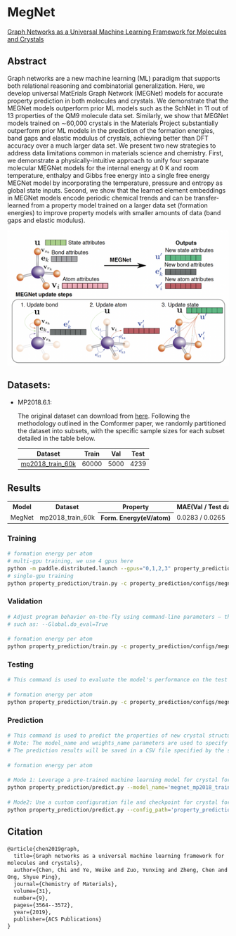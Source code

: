 # MegNet

[Graph Networks as a Universal Machine Learning Framework for Molecules and Crystals](https://arxiv.org/abs/1812.05055)

## Abstract

Graph networks are a new machine learning (ML) paradigm that supports both relational reasoning and combinatorial generalization. Here, we develop universal MatErials Graph Network (MEGNet) models for accurate property prediction in both molecules and crystals. We demonstrate that the MEGNet models outperform prior ML models such as the SchNet in 11 out of 13 properties of the QM9 molecule data set. Similarly, we show that MEGNet models trained on ∼60,000 crystals in the Materials Project substantially outperform prior ML models in the prediction of the formation energies, band gaps and elastic modulus of crystals, achieving better than DFT accuracy over a much larger data set. We present two new strategies to address data limitations common in materials science and chemistry. First, we demonstrate a physically-intuitive approach to unify four separate molecular MEGNet models for the internal energy at 0 K and room temperature, enthalpy and Gibbs free energy into a single free energy MEGNet model by incorporating the temperature, pressure and entropy as global state inputs. Second, we show that the learned element embeddings in MEGNet models encode periodic chemical trends and can be transfer-learned from a property model trained on a larger data set (formation energies) to improve property models with smaller amounts of data (band gaps and elastic modulus).


![MegNet Overview](../../docs/megnet.png)

## Datasets:

- MP2018.6.1:

    The original dataset can download from [here](https://figshare.com/ndownloader/files/15087992). Following the methodology outlined in the Comformer paper, we randomly partitioned the dataset into subsets, with the specific sample sizes for each subset detailed in the table below.

    |                                   Dataset                                    | Train |  Val  | Test  |
    | :--------------------------------------------------------------------------: | :---: | :---: | :---: |
    | [mp2018_train_60k](https://paddle-org.bj.bcebos.com/paddlematerial/datasets/mp2018/mp2018_train_60k.zip) | 60000 | 5000  | 4239  |

## Results

<table>
    <head>
        <tr>
            <th  nowrap="nowrap">Model</th>
            <th  nowrap="nowrap">Dataset</th>
            <th  nowrap="nowrap">Property</th>
            <th  nowrap="nowrap">MAE(Val / Test dataset)</th>
            <th  nowrap="nowrap">GPUs</th>
            <th  nowrap="nowrap">Training time</th>
            <th  nowrap="nowrap">Config</th>
            <th  nowrap="nowrap">Checkpoint | Log</th>
        </tr>
    </head>
    <body>
        <tr>
            <td  nowrap="nowrap">MegNet</td>
            <td  nowrap="nowrap">mp2018_train_60k</td>
            <th  nowrap="nowrap">Form. Energy(eV/atom)</th>
            <td  nowrap="nowrap">0.0283 / 0.0265</td>
            <td  nowrap="nowrap">1</td>
            <td  nowrap="nowrap">~15 hours</td>
            <td  nowrap="nowrap"><a href="megnet_mp2018_train_60k_e_form.yaml">megnet_mp2018_train_60k_e_form</a></td>
            <td  nowrap="nowrap"><a href="https://paddle-org.bj.bcebos.com/paddlematerial/checkpoints/property_prediction/megnet/megnet_mp2018_train_60k_e_form.zip">checkpoint | log</a></td>
        </tr>
    </body>
</table>

### Training
```bash
# formation energy per atom
# multi-gpu training, we use 4 gpus here
python -m paddle.distributed.launch --gpus="0,1,2,3" property_prediction/train.py -c property_prediction/configs/megnet/megnet_mp2018_train_60k_e_form.yaml
# single-gpu training
python property_prediction/train.py -c property_prediction/configs/megnet/megnet_mp2018_train_60k_e_form.yaml

```

### Validation
```bash
# Adjust program behavior on-the-fly using command-line parameters – this provides a convenient way to customize settings without modifying the configuration file directly.
# such as: --Global.do_eval=True

# formation energy per atom
python property_prediction/train.py -c property_prediction/configs/megnet/megnet_mp2018_train_60k_e_form.yaml Global.do_eval=True Global.do_train=False Global.do_test=False
```

### Testing
```bash
# This command is used to evaluate the model's performance on the test dataset.

# formation energy per atom
python property_prediction/train.py -c property_prediction/configs/megnet/megnet_mp2018_train_60k_e_form.yaml Global.do_test=True Global.do_train=False Global.do_eval=False

```

### Prediction

```bash
# This command is used to predict the properties of new crystal structures using a trained model.
# Note: The model_name and weights_name parameters are used to specify the pre-trained model and its corresponding weights. The cif_file_path parameter is used to specify the path to the CIF files for which properties need to be predicted.
# The prediction results will be saved in a CSV file specified by the save_path parameter. Default save_path is 'result.csv'.

# formation energy per atom

# Mode 1: Leverage a pre-trained machine learning model for crystal formation energy prediction. The implementation includes automated model download functionality, eliminating the need for manual configuration.
python property_prediction/predict.py --model_name='megnet_mp2018_train_60k_e_form' --weights_name='best.pdparams' --cif_file_path='./property_prediction/example_data/cifs/'

# Mode2: Use a custom configuration file and checkpoint for crystal formation energy prediction. This approach allows for more flexibility and customization.
python property_prediction/predict.py --config_path='property_prediction/configs/megnet/megnet_mp2018_train_60k_e_form.yaml' --checkpoint_path='you_checkpoint_path.pdparams' --cif_file_path='./property_prediction/example_data/cifs/'

```


## Citation
```
@article{chen2019graph,
  title={Graph networks as a universal machine learning framework for molecules and crystals},
  author={Chen, Chi and Ye, Weike and Zuo, Yunxing and Zheng, Chen and Ong, Shyue Ping},
  journal={Chemistry of Materials},
  volume={31},
  number={9},
  pages={3564--3572},
  year={2019},
  publisher={ACS Publications}
}
```
